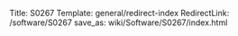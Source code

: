 Title: S0267
Template: general/redirect-index
RedirectLink: /software/S0267
save_as: wiki/Software/S0267/index.html